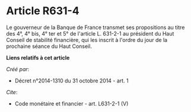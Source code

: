 # Article R631-4

Le gouverneur de la Banque de France transmet ses propositions au titre des 4°, 4° bis, 4° ter et 5° de l'article L. 631-2-1
au président du Haut Conseil de stabilité financière, qui les inscrit à l'ordre du jour de la prochaine séance du Haut
Conseil.

**Liens relatifs à cet article**

_Créé par_:

  - Décret n°2014-1310 du 31 octobre 2014 - art. 1

_Cite_:

  - Code monétaire et financier - art. L631-2-1 (V)
